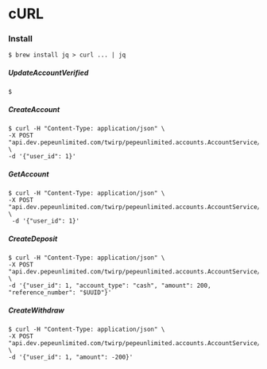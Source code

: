 # cURL

### Install
```$ brew install jq > curl ... | jq```

##### UpdateAccountVerified

```
$  
```

##### CreateAccount

```
$ curl -H "Content-Type: application/json" \
-X POST "api.dev.pepeunlimited.com/twirp/pepeunlimited.accounts.AccountService/CreateAccount" \
-d '{"user_id": 1}'
```

##### GetAccount

```
$ curl -H "Content-Type: application/json" \
-X POST "api.dev.pepeunlimited.com/twirp/pepeunlimited.accounts.AccountService/GetAccount" \
 -d '{"user_id": 1}'
```

##### CreateDeposit

```
$ curl -H "Content-Type: application/json" \
-X POST "api.dev.pepeunlimited.com/twirp/pepeunlimited.accounts.AccountService/CreateDeposit" \
-d '{"user_id": 1, "account_type": "cash", "amount": 200, "reference_number": "$UUID"}'
```
##### CreateWithdraw

```
$ curl -H "Content-Type: application/json" \
-X POST "api.dev.pepeunlimited.com/twirp/pepeunlimited.accounts.AccountService/CreateWithdraw" \
-d '{"user_id": 1, "amount": -200}'
```